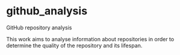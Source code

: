 # github_analysis
GitHub repository analysis

This work aims to analyse information about repositories in order to determine
the quality of the repository and its lifespan.
